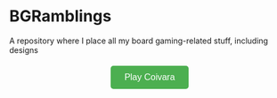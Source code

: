 # BGRamblings
A repository where I place all my board gaming-related stuff, including designs

<!-- Button for Coivara -->
<div style="text-align:center; margin-top:20px;">
  <a href="Coivara.html" target="_blank" style="text-decoration:none;">
    <button style="padding:12px 25px; font-size:16px; cursor:pointer; border-radius:5px; background-color:#4CAF50; color:white; border:none;">
      Play Coivara
    </button>
  </a>
</div>

